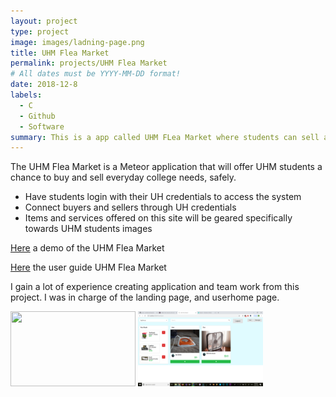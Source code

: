 ```yaml
---
layout: project
type: project
image: images/ladning-page.png
title: UHM Flea Market
permalink: projects/UHM Flea Market
# All dates must be YYYY-MM-DD format!
date: 2018-12-8
labels:
  - C
  - Github
  - Software
summary: This is a app called UHM FLea Market where students can sell and buy college supply. 
---
```


The UHM Flea Market is a Meteor application that will offer UHM students a chance to buy and sell everyday college needs, safely.

- Have students login with their UH credentials to access the system
- Connect buyers and sellers through UH credentials
- Items and services offered on this site will be geared specifically towards UHM students
images

[Here](https://uhm-flea-market.meteorapp.com/) a demo of the UHM Flea Market

[Here](https://uhmfleamarket.github.io/postr/) the user guide UHM Flea Market

I gain a lot of experience creating application and team work from this project. I was in charge of the landing page, and userhome page. 

<img class="ui image" width="200px" height="120px" src="../images/landing-page.png"/> 
<img class="ui image" width="200px" height="120px" src="../images/user-home-3.png"/>
